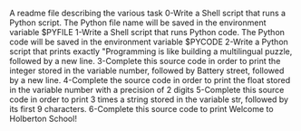 A readme file describing the various task
0-Write a Shell script that runs a Python script.
The Python file name will be saved in the environment variable $PYFILE
1-Write a Shell script that runs Python code.
The Python code will be saved in the environment variable $PYCODE
2-Write a Python script that prints exactly "Programming is like building a multilingual puzzle, followed by a new line.
3-Complete this source code in order to print the integer stored in the variable number, followed by Battery street, followed by a new line.
4-Complete the source code in order to print the float stored in the variable number with a precision of 2 digits
5-Complete this source code in order to print 3 times a string stored in the variable str, followed by its first 9 characters.
6-Complete this source code to print Welcome to Holberton School!


